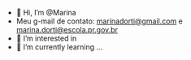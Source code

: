 - 👋 Hi, I’m @Marina
- Meu g-mail de contato: marinadorti@gmail.com e marina.dorti@escola.pr.gov.br
- 👀 I’m interested in 
- 🌱 I’m currently learning ...
<!---
lemarinha/lemarinha is a ✨ special ✨ repository because its `README.md` (this file) appears on your GitHub profile.
You can click the Preview link to take a look at your changes.
--->
